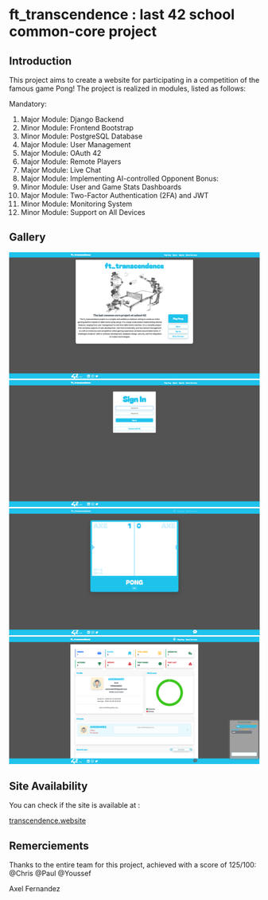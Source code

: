 # ft_transcendence : last 42 school common-core project


## Introduction

This project aims to create a website for participating in a competition of the famous game Pong! The project is realized in modules, listed as follows:

Mandatory:
1. Major Module: Django Backend
2. Minor Module: Frontend Bootstrap
3. Minor Module: PostgreSQL Database
4. Major Module: User Management
5. Major Module: OAuth 42
6. Major Module: Remote Players
7. Major Module: Live Chat
8. Major Module: Implementing AI-controlled Opponent
Bonus:
9. Minor Module: User and Game Stats Dashboards
10. Major Module: Two-Factor Authentication (2FA) and JWT
11. Minor Module: Monitoring System
12. Minor Module: Support on All Devices


## Gallery

![screenshot](pic/1.png)
![screenshot](pic/2.png)
![screenshot](pic/3.png)
![screenshot](pic/4.png)


## Site Availability

You can check if the site is available at :

[transcendence.website](https://transcendence.website)


## Remerciements

Thanks to the entire team for this project, achieved with a score of 125/100:
@Chris
@Paul
@Youssef

Axel Fernandez